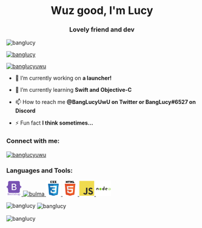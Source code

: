 <h1 align="center">Wuz good, I'm Lucy</h1>
<h3 align="center">Lovely friend and dev</h3>

<p align="left"> <img src="https://komarev.com/ghpvc/?username=banglucy&label=Profile%20views&color=0e75b6&style=flat" alt="banglucy" /> </p>

<p align="left"> <a href="https://github.com/ryo-ma/github-profile-trophy"><img src="https://github-profile-trophy.vercel.app/?username=banglucy" alt="banglucy" /></a> </p>

<p align="left"> <a href="https://twitter.com/banglucyuwu" target="blank"><img src="https://img.shields.io/twitter/follow/banglucyuwu?logo=twitter&style=for-the-badge" alt="banglucyuwu" /></a> </p>

- 🔭 I’m currently working on **a launcher!**

- 🌱 I’m currently learning **Swift and Objective-C**

- 📫 How to reach me **@BangLucyUwU on Twitter or BangLucy#6527 on Discord**

- ⚡ Fun fact **I think sometimes...**

<h3 align="left">Connect with me:</h3>
<p align="left">
<a href="https://twitter.com/banglucyuwu" target="blank"><img align="center" src="https://raw.githubusercontent.com/rahuldkjain/github-profile-readme-generator/master/src/images/icons/Social/twitter.svg" alt="banglucyuwu" height="30" width="40" /></a>
</p>

<h3 align="left">Languages and Tools:</h3>
<p align="left"> <a href="https://getbootstrap.com" target="_blank" rel="noreferrer"> <img src="https://raw.githubusercontent.com/devicons/devicon/master/icons/bootstrap/bootstrap-plain-wordmark.svg" alt="bootstrap" width="40" height="40"/> </a> <a href="https://bulma.io/" target="_blank" rel="noreferrer"> <img src="https://raw.githubusercontent.com/gilbarbara/logos/804dc257b59e144eaca5bc6ffd16949752c6f789/logos/bulma.svg" alt="bulma" width="40" height="40"/> </a> <a href="https://www.w3schools.com/css/" target="_blank" rel="noreferrer"> <img src="https://raw.githubusercontent.com/devicons/devicon/master/icons/css3/css3-original-wordmark.svg" alt="css3" width="40" height="40"/> </a> <a href="https://www.w3.org/html/" target="_blank" rel="noreferrer"> <img src="https://raw.githubusercontent.com/devicons/devicon/master/icons/html5/html5-original-wordmark.svg" alt="html5" width="40" height="40"/> </a> <a href="https://developer.mozilla.org/en-US/docs/Web/JavaScript" target="_blank" rel="noreferrer"> <img src="https://raw.githubusercontent.com/devicons/devicon/master/icons/javascript/javascript-original.svg" alt="javascript" width="40" height="40"/> </a> <a href="https://nodejs.org" target="_blank" rel="noreferrer"> <img src="https://raw.githubusercontent.com/devicons/devicon/master/icons/nodejs/nodejs-original-wordmark.svg" alt="nodejs" width="40" height="40"/> </a> </p>

<p><img align="left" src="https://github-readme-stats.vercel.app/api/top-langs?username=banglucy&show_icons=true&locale=en&layout=compact" alt="banglucy" /></p>

<p>&nbsp;<img align="center" src="https://github-readme-stats.vercel.app/api?username=banglucy&show_icons=true&locale=en" alt="banglucy" /></p>

<p><img align="center" src="https://github-readme-streak-stats.herokuapp.com/?user=banglucy&" alt="banglucy" /></p>
